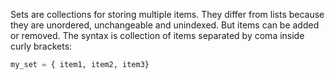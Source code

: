 Sets are collections for storing multiple items. They differ from lists because they are unordered, unchangeable and unindexed. But items can be added or removed. The syntax is collection of items separated by coma inside curly brackets:
```python
my_set = { item1, item2, item3}
```